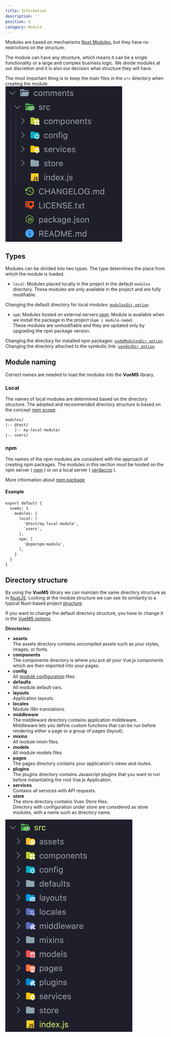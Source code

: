 ```yaml
---
title: Information
description: ''
position: 6
category: Module
---
```


Modules are based on mechanisms [Nuxt Modules][nuxt-modules], but they have no restrictions on the structure.

The module can have any structure, which means it can be a single functionality or a large and complex business logic. We divide modules at our discretion and it is also our decision what structure they will have.

<alert type="warning">
The most important thing is to keep the main files in the <code>src</code> directory when creating the module.

</alert>

<alert type="info" align="center">
      <img src="./examples/module-structure.png" alt="Module structure">
</alert>

## Types

Modules can be divided into two types. The type determines the place from which the module is loaded.

- `local`: Modules placed locally in the project in the default `modules` directory. These modules are only available in the project and are fully modifiable.

<alert type="info">
  Changing the default directory for local modules: <a href="/options#modulesdir"><code>modulesDir option</code></a>
</alert>


- `npm`: Modules hosted on external servers [npm][npm]. Module is available when we install the package in the project (`npm i module-name`). <br>These modules are unmodifiable and they are updated only by upgrading the npm package version.

<alert type="info">
  Changing the directory for installed npm packages: <a href="/options#nodemodulesdir"><code>nodeModulesDir option</code></a>.
</alert>
<alert type="info">
  Changing the directory attached to the symbolic link: <a href="/options#vendordir"><code>vendorDir option</code></a>.
</alert>


## Module naming
Correct names are needed to load the modules into the **VueMS** library.

### Local
The names of local modules are determined based on the directory structure. The adopted and recommended directory structure is based on the concept [npm scope](https://docs.npmjs.com/about-scopes).
```
modules/
|-- @test/
    |-- my-local-module/
|-- users/
```

### npm
The names of the npm modules are consistent with the approach of creating npm packages.
The modules in this section must be hosted on the npm server ( [npm][npm] ) or on a local server ( [verdaccio][verdaccio] ).

<alert type="info">
  More information about <a href="https://docs.npmjs.com/packages-and-modules">npm package</a>
</alert>

#### **Example**
```javascript{}[nuxt.config.js]
export default {
  vuems: {
    modules: {
      local: [
        '@test/my-local-module',
        'users',
      ],
      npm: [
        '@npm/npm-module',
      ],
    }
  }
}
```

## Directory structure

By using the **VueMS** library we can maintain the same directory structure as in [NuxtJS][nuxt].
Looking at the module structure we can see its similarity to a typical Nuxt-based project [structure][nuxt-dirs].

If you want to change the default directory structure, you have to change it in the [VueMS options][vuems-dirs].


**Directories:**
* **assets**<br>
    The assets directory contains uncompiled assets such as your styles, images, or fonts.
* **components**<br>
    The components directory is where you put all your Vue.js components which are then imported into your pages.
* **config**<br>
    All [module configuration][doc-config] files.
* **defaults**<br>
    All module default vars.
* **layouts**<br>
    Application layouts.
* **locales**<br>
    Module i18n translations.
* **middleware**<br>
    The middleware directory contains application middleware. <br>
    Middleware lets you define custom functions that can be run before rendering either a page or a group of pages (layout).
* **mixins**<br>
    All module mixin files.
* **models**<br>
    All module models files.
* **pages**<br>
    The pages directory contains your application's views and routes.
* **plugins**<br>
    The plugins directory contains Javascript plugins that you want to run before instantiating the root Vue.js Application.
* **services**<br>
    Contains all services with API requests.
* **store**<br>
    The store directory contains Vuex Store files.<br>
    Directory with configuration under store are considered as store modules, with a name such as directory name.

<alert type="info" align="center">
      <img src="./examples/module-content.png" alt="i18n translations files">
</alert>


[npm]: https://www.npmjs.com/
[verdaccio]: https://verdaccio.org/
[nuxt]: https://nuxtjs.org/
[nuxt-dirs]: https://nuxtjs.org/guides/get-started/directory-structure
[nuxt-modules]: https://nuxtjs.org/guide/modules/
[vuems-dirs]: /options#directories
[doc-config]: http://localhost:3000/module-config#config-directory
